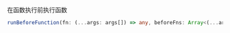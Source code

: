 在函数执行前执行函数

```typescript
runBeforeFunction(fn: (...args: args[]) => any, beforeFns: Array<(...args: args[]) => any>) => (...args: args[]) => any
```